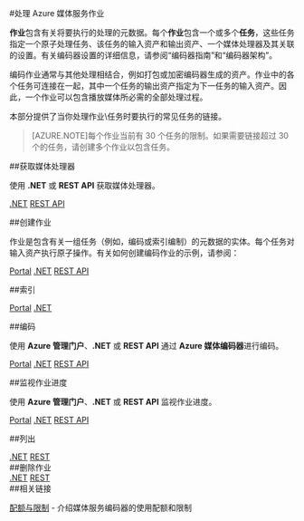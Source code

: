 <properties 
	pageTitle="处理 Azure 媒体服务作业" 
	description="本主题概述如何管理 Azure 媒体服务作业。" 
	services="media-services" 
	documentationCenter="" 
	authors="juliako" 
	manager="dwrede" 
	editor=""/>

<tags
	ms.service="media-services"
	ms.date="12/05/2015"
	wacn.date="01/18/2016"/>

#处理 Azure 媒体服务作业

**作业**包含有关将要执行的处理的元数据。每个**作业**包含一个或多个**任务**，这些任务指定一个原子处理任务、该任务的输入资产和输出资产、一个媒体处理器及其关联的设置。有关编码器设置的详细信息，请参阅“编码器指南”和“编码器架构”。

编码作业通常与其他处理相结合，例如打包或加密编码器生成的资产。作业中的各个任务可连接在一起，其中一个任务的输出资产指定为下一任务的输入资产。因此，一个作业可以包含播放媒体所必需的全部处理过程。

本部分提供了当你处理作业\\任务时要执行的常见任务的链接。

>[AZURE.NOTE]每个作业当前有 30 个任务的限制。如果需要链接超过 30 个的任务，请创建多个作业以包含任务。


##获取媒体处理器

使用 **.NET** 或 **REST API** 获取媒体处理器。

<div class="technical-azure-selector">
<a href="/documentation/articles/media-services-get-media-processor">.NET</a>
<a href="/documentation/articles/media-services-rest-get-media-processor">REST API</a>
</div>
<!---HONumber=67-->

##创建作业

作业是包含有关一组任务（例如，编码或索引编制）的元数据的实体。每个任务对输入资产执行原子操作。有关如何创建编码作业的示例，请参阅：

<div class="technical-azure-selector">
<a href="/documentation/articles/media-services-manage-content#encode">Portal</a>
<a href="/documentation/articles/media-services-dotnet-encode-asset">.NET</a>
<a href="/documentation/articles/media-services-rest-encode-asset">REST API</a>
</div>
<!---HONumber=67-->

##索引

<div class="technical-azure-selector">
<a href="/documentation/articles/media-services-manage-content">Portal</a>
<a href="/documentation/articles/media-services-index-content">.NET</a>
</div>
<!---HONumber=67-->

##编码

使用 **Azure 管理门户**、**.NET** 或 **REST API** 通过 **Azure 媒体编码器**进行编码。

<div class="technical-azure-selector">
<a href="/documentation/articles/media-services-manage-content#encode">Portal</a>
<a href="/documentation/articles/media-services-dotnet-encode-asset">.NET</a>
<a href="/documentation/articles/media-services-rest-encode-asset">REST API</a>
</div>
<!---HONumber=67-->

##监视作业进度

使用 **Azure 管理门户**、**.NET** 或 **REST API** 监视作业进度。

<div class="technical-azure-selector">
<a href="/documentation/articles/media-services-portal-check-job-progress">Portal</a>
<a href="/documentation/articles/media-services-check-job-progress">.NET</a>
<a href="/documentation/articles/media-services-rest-check-job-progress">REST API</a>
</div>
<!---HONumber=67-->

##列出 

<div class="technical-azure-selector">
<a href="/documentation/articles/media-services-dotnet-manage-entities#list-jobs-and-assets">.NET</a>
<a href="/documentation/articles/media-services-rest-manage-entities#querying-entities">REST</a>
</div>
##删除作业

<div class="technical-azure-selector">
<a href="/documentation/articles/media-services-dotnet-manage-entities#delete-a-job">.NET</a>
<a href="/documentation/articles/media-services-rest-manage-entities##deleting-entities">REST</a>
</div>
##相关链接

[配额与限制](/documentation/articles/media-services-quotas-and-limitations) - 介绍媒体服务编码器的使用配额和限制

<!---HONumber=Mooncake_0104_2016-->